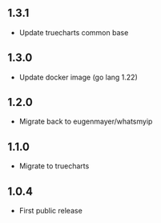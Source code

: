 ## 1.3.1

- Update truecharts common base

## 1.3.0

- Update docker image (go lang 1.22)

## 1.2.0

- Migrate back to eugenmayer/whatsmyip

## 1.1.0

- Migrate to truecharts

## 1.0.4

- First public release
